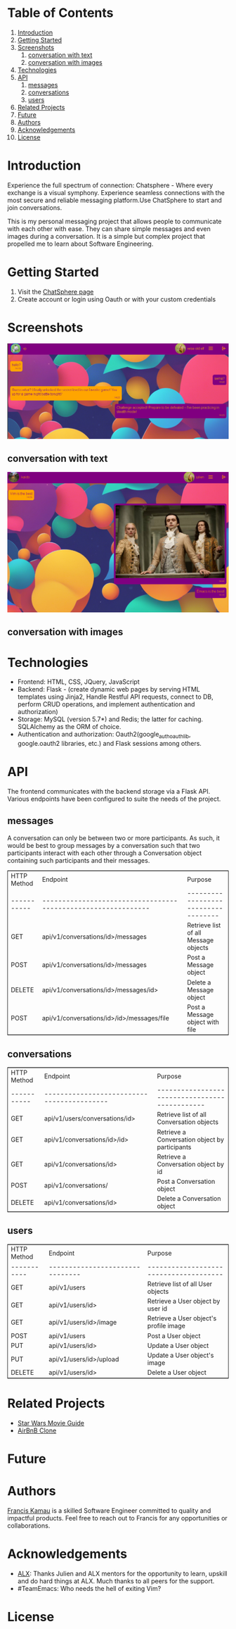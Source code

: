 
# Table of Contents

1.  [Introduction](#org6d7274d)
2.  [Getting Started](#org889642d)
3.  [Screenshots](#org2d2ce91)
    1.  [conversation with text](#org3024e58)
    2.  [conversation with images](#orga808c4c)
4.  [Technologies](#orgc099c72)
5.  [API](#org8941f71)
    1.  [messages](#orgb3d6b63)
    2.  [conversations](#orge40afcd)
    3.  [users](#org5ad33b3)
6.  [Related Projects](#orgb8d712c)
7.  [Future](#orgea0289f)
8.  [Authors](#org05e221f)
9.  [Acknowledgements](#orgb93e86e)
10. [License](#org192a967)



<a id="org6d7274d"></a>

# Introduction

Experience the full spectrum of connection: Chatsphere - Where every exchange is a visual symphony.
Experience seamless connections with the most secure and reliable messaging platform.Use ChatSphere to start and join conversations.

This is my personal messaging project that allows people to communicate with each other with ease. They can share simple messages and even images during a conversation. It is a simple but complex project that propelled me to learn about Software Engineering.


<a id="org889642d"></a>

# Getting Started

1.  Visit the [ChatSphere page](https://techinspire.tech/)
2.  Create account or login using Oauth or with your custom credentials


<a id="org2d2ce91"></a>

# Screenshots

![img](./web_dynamic/static/images/avatars/conv.png "conversations")


<a id="org3024e58"></a>

## conversation with text

![img](./web_dynamic/static/images/avatars/ju.png)


<a id="orga808c4c"></a>

## conversation with images


<a id="orgc099c72"></a>

# Technologies

-   Frontend: HTML, CSS, JQuery, JavaScript
-   Backend: Flask - (create dynamic web pages by serving HTML templates using Jinja2, Handle Restful API requests, connect to DB, perform CRUD operations, and implement authentication and authorization)
-   Storage: MySQL (version 5.7\*) and Redis; the latter for caching. SQLAlchemy as the ORM of choice.
-   Authentication and authorization: Oauth2(google<sub>auth</sub><sub>oauthlib</sub>, google.oauth2 libraries, etc.) and Flask sessions among others.


<a id="org8941f71"></a>

# API

The frontend communicates with the backend storage via a Flask API. Various endpoints have been configured to suite the needs of the project. 


<a id="orgb3d6b63"></a>

## messages

A conversation can only be between two or more participants. As such, it would be best to group messages by a conversation such that two participants interact with each other through a Conversation object containing such participants and their messages.

<table border="2" cellspacing="0" cellpadding="6" rules="groups" frame="hsides">


<colgroup>
<col  class="org-left" />

<col  class="org-left" />

<col  class="org-left" />
</colgroup>
<tbody>
<tr>
<td class="org-left">HTTP Method</td>
<td class="org-left">Endpoint</td>
<td class="org-left">Purpose</td>
</tr>


<tr>
<td class="org-left">-----------</td>
<td class="org-left">-------------------------------------------------------------</td>
<td class="org-left">-----------------------------------</td>
</tr>


<tr>
<td class="org-left">GET</td>
<td class="org-left">api/v1/conversations/<conversation<sub>id</sub>>/messages</td>
<td class="org-left">Retrieve list of all Message objects</td>
</tr>


<tr>
<td class="org-left">POST</td>
<td class="org-left">api/v1/conversations/<conversation<sub>id</sub>>/messages</td>
<td class="org-left">Post a Message object</td>
</tr>


<tr>
<td class="org-left">DELETE</td>
<td class="org-left">api/v1/conversations/<conversation<sub>id</sub>>/messages/<message<sub>id</sub>></td>
<td class="org-left">Delete a Message object</td>
</tr>


<tr>
<td class="org-left">POST</td>
<td class="org-left">api/v1/conversations/<conversation<sub>id</sub>>/<sender<sub>id</sub>>/messages/file</td>
<td class="org-left">Post a Message object with file</td>
</tr>
</tbody>
</table>


<a id="orge40afcd"></a>

## conversations

<table border="2" cellspacing="0" cellpadding="6" rules="groups" frame="hsides">


<colgroup>
<col  class="org-left" />

<col  class="org-left" />

<col  class="org-left" />
</colgroup>
<tbody>
<tr>
<td class="org-left">HTTP Method</td>
<td class="org-left">Endpoint</td>
<td class="org-left">Purpose</td>
</tr>


<tr>
<td class="org-left">-----------</td>
<td class="org-left">------------------------------------------</td>
<td class="org-left">----------------------------------------------</td>
</tr>


<tr>
<td class="org-left">GET</td>
<td class="org-left">api/v1/users/conversations/<uder<sub>id</sub>></td>
<td class="org-left">Retrieve list of all Conversation objects</td>
</tr>


<tr>
<td class="org-left">GET</td>
<td class="org-left">api/v1/conversations/<user1<sub>id</sub>>/<user2<sub>id</sub>></td>
<td class="org-left">Retrieve a Conversation object by participants</td>
</tr>


<tr>
<td class="org-left">GET</td>
<td class="org-left">api/v1/conversations/<conversation<sub>id</sub>></td>
<td class="org-left">Retrieve a Conversation object by id</td>
</tr>


<tr>
<td class="org-left">POST</td>
<td class="org-left">api/v1/conversations/</td>
<td class="org-left">Post a Conversation object</td>
</tr>


<tr>
<td class="org-left">DELETE</td>
<td class="org-left">api/v1/conversations/<conversation<sub>id</sub>></td>
<td class="org-left">Delete a Conversation object</td>
</tr>
</tbody>
</table>


<a id="org5ad33b3"></a>

## users

<table border="2" cellspacing="0" cellpadding="6" rules="groups" frame="hsides">


<colgroup>
<col  class="org-left" />

<col  class="org-left" />

<col  class="org-left" />
</colgroup>
<tbody>
<tr>
<td class="org-left">HTTP Method</td>
<td class="org-left">Endpoint</td>
<td class="org-left">Purpose</td>
</tr>


<tr>
<td class="org-left">-----------</td>
<td class="org-left">-------------------------------</td>
<td class="org-left">--------------------------------------</td>
</tr>


<tr>
<td class="org-left">GET</td>
<td class="org-left">api/v1/users</td>
<td class="org-left">Retrieve list of all User objects</td>
</tr>


<tr>
<td class="org-left">GET</td>
<td class="org-left">api/v1/users/<user<sub>id</sub>></td>
<td class="org-left">Retrieve a User object by user id</td>
</tr>


<tr>
<td class="org-left">GET</td>
<td class="org-left">api/v1/users/<user<sub>id</sub>>/image</td>
<td class="org-left">Retrieve a User object's profile image</td>
</tr>


<tr>
<td class="org-left">POST</td>
<td class="org-left">api/v1/users</td>
<td class="org-left">Post a User object</td>
</tr>


<tr>
<td class="org-left">PUT</td>
<td class="org-left">api/v1/users/<user<sub>id</sub>></td>
<td class="org-left">Update a User object</td>
</tr>


<tr>
<td class="org-left">PUT</td>
<td class="org-left">api/v1/users/<user<sub>id</sub>>/upload</td>
<td class="org-left">Update a User object's image</td>
</tr>


<tr>
<td class="org-left">DELETE</td>
<td class="org-left">api/v1/users/<user<sub>id</sub>></td>
<td class="org-left">Delete a User object</td>
</tr>
</tbody>
</table>


<a id="orgb8d712c"></a>

# Related Projects

-   [Star Wars Movie Guide](https://github.com/fk2019/Star_Wars_Movie_Guide)
-   [AirBnB Clone](https://github.com/fk2019/AirBnB_clone_v4)


<a id="orgea0289f"></a>

# Future


<a id="org05e221f"></a>

# Authors

[Francis Kamau](https://github.com/fk2019) is a skilled Software Engineer committed to quality and impactful products.
Feel free to reach out to Francis for any opportunities or collaborations.


<a id="orgb93e86e"></a>

# Acknowledgements

-   [ALX](https://www.alxafrica.com/): Thanks Julien and ALX mentors for the opportunity to learn, upskill and do hard things at ALX. Much thanks to all peers for the support.
-   \#TeamEmacs: Who needs the hell of exiting Vim?


<a id="org192a967"></a>

# License

